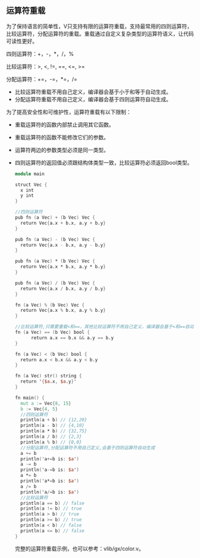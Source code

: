 ## 运算符重载

为了保持语言的简单性，V只支持有限的运算符重载，支持最常用的四则运算符，比较运算符，分配运算符的重载。重载通过自定义复杂类型的运算符语义，让代码可读性更好。

四则运算符：+，-，*，/，%

比较运算符：>,  <, !=, ==, <=, >= 

分配运算符：+=，-=，*=，/=

- 比较运算符重载不用自己定义，编译器会基于小于和等于自动生成。
- 分配运算符重载不用自己定义，编译器会基于四则运算符自动生成。

为了提高安全性和可维护性，运算符重载有以下限制：

- 重载运算符的函数内部禁止调用其它函数。

- 重载运算符的函数不能修改它们的参数。

- 运算符两边的参数类型必须是同一类型。

- 四则运算符的返回值必须跟结构体类型一致，比较运算符必须返回bool类型。

  

  ```v
  module main
  
  struct Vec {
  	x int
  	y int
  }
  
  //四则运算符
  pub fn (a Vec) + (b Vec) Vec {
  	return Vec{a.x + b.x, a.y + b.y}
  }
  
  pub fn (a Vec) - (b Vec) Vec {
  	return Vec{a.x - b.x, a.y - b.y}
  }
  
  pub fn (a Vec) * (b Vec) Vec {
  	return Vec{a.x * b.x, a.y * b.y}
  }
  
  pub fn (a Vec) / (b Vec) Vec {
  	return Vec{a.x / b.x, a.y / b.y}
  }
  
  fn (a Vec) % (b Vec) Vec {
  	return Vec{a.x % b.x, a.y % b.y}
  }
  
  //比较运算符,只需要重载<和==，其他比较运算符不用自己定义，编译器会基于<和==自动生成
  fn (a Vec) == (b Vec) bool {
		return a.x == b.x && a.y == b.y
  }
  
  fn (a Vec) < (b Vec) bool {
  	return a.x < b.x && a.y < b.y
  }
  
  fn (a Vec) str() string {
  	return '{$a.x, $a.y}'
  }
  
  fn main() {
  	mut a := Vec{8, 15}
  	b := Vec{4, 5}
  	//四则运算符
  	println(a + b) // {12,20}
  	println(a - b) // {4,10}
  	println(a * b) // {32,75}
  	println(a / b) // {2,3}
  	println(a % b) // {0,0}
  	//分配运算符,分配运算符不用自己定义,会基于四则运算符自动生成
  	a += b
  	println('a+=b is: $a')
  	a -= b
  	println('a-=b is: $a')
  	a *= b
  	println('a*=b is: $a')
  	a /= b
  	println('a/=b is: $a')
  	//比较运算符
  	println(a == b) // false
  	println(a != b) // true
  	println(a > b) // true
  	println(a >= b) // true
  	println(a < b) // false
  	println(a <= b) // false
  }
  
  ```
  
  完整的运算符重载示例，也可以参考：vlib/gx/color.v。